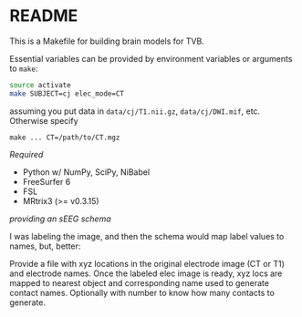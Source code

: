 # README

This is a Makefile for building brain models for TVB.

Essential variables can be provided by environment variables or
arguments to `make`:

```bash
source activate
make SUBJECT=cj elec_mode=CT
```
assuming you put data in `data/cj/T1.nii.gz`, `data/cj/DWI.mif`, etc. Otherwise specify
```
make ... CT=/path/to/CT.mgz
```

*Required*

- Python w/ NumPy, SciPy, NiBabel
- FreeSurfer 6
- FSL
- MRtrix3 (>= v0.3.15)

*providing an sEEG schema*

I was labeling the image, and then the schema would map
label values to names, but, better:

Provide a file with xyz locations in the original electrode
image (CT or T1) and electrode names.  Once the labeled
elec image is ready, xyz locs are mapped to nearest object
and corresponding name used to generate contact names.
Optionally with number to know how many contacts to generate.


